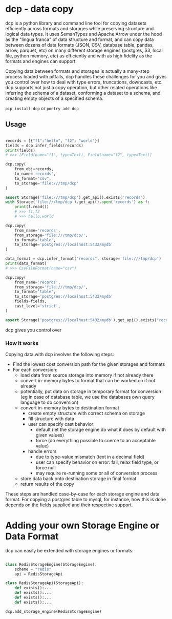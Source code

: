 # dcp - data copy

dcp is a python library and command line tool for copying datasets efficiently across formats and storages while preserving structure and logical data types. It uses SemanTypes and Apache Arrow under the hood as the "lingua franca" of data structure and format, and can copy data between dozens of data formats (JSON, CSV, database table, pandas, arrow, parquet, etc) on many different storage engines (postgres, S3, local file, python memory, etc) as efficiently and with as high fidelity as the formats and engines can support.

Copying data between formats and storages is actually a many-step process loaded with pitfalls, dcp handles these challenges for you and gives you control over how to deal with type errors, truncations, downcasts, etc. dcp supports not just a copy operation, but other related operations like inferring the schema of a dataset, conforming a dataset to a schema, and creating empty objects of a specified schema.

`pip install dcp` or `poetry add dcp`

## Usage

```python

records = [{"f1":"hello", "f2": "world"}]
fields = dcp.infer_fields(records)
print(fields)
# >>> [Field(name="f1", type=Text), Field(name="f2", type=Text)]

dcp.copy(
    from_obj=records,
    to_name='records',
    to_format="csv",
    to_storage='file:///tmp/dcp'
)

assert Storage('file:///tmp/dcp').get_api().exists('records')
with Storage('file:///tmp/dcp').get_api().open('records') as f:
    print(f.read())
    # >>> f1,f2
    # >>> hello,world

dcp.copy(
    from_name='records',
    from_storage='file:///tmp/dcp/',
    to_format='table',
    to_storage='postgres://localhost:5432/mydb'
)

data_format = dcp.infer_format("records", storage='file:///tmp/dcp')
print(data_format)
# >>> CsvFileFormat(name="csv")

dcp.copy(
    from_name='records',
    from_storage='file:///tmp/dcp/',
    to_format='table',
    to_storage='postgres://localhost:5432/mydb'
    fields=fields,
    cast_level='strict',
)

assert Storage('postgres://localhost:5432/mydb').get_api().exists("records")
```

dcp gives you control over

### How it works

Copying data with dcp involves the following steps:

- Find the lowest cost conversion path for the given storages and formats
- For each conversion:
  - load data from source storage into memory if not already there
  - convert in-memory bytes to format that can be worked on if not already
  - potentially, put data on storage in temporary format for conversion (eg in case of database table, we use the databases own query language to do conversion)
  - convert in-memory bytes to destination format
    - create empty structure with correct schema on storage
    - fill structure with data
    - user can specify cast behavior:
      - default (let the storage engine do what it does by default with given values)
      - force (do everything possible to coerce to an acceptable value)
    - handle errors
      - due to type-value mismatch (text in a decimal field)
      - user can specify behavior on error: fail, relax field type, or force null
      - may require re-running some or all of conversion process
  - store data back onto destination storage in final format
  - return results of the copy

These steps are handled case-by-case for each storage engine and data format. For
copying a postgres table to mysql, for instance, how this is done depends on the
fields supplied and their respective support.

# Adding your own Storage Engine or Data Format

dcp can easily be extended with storage engines or formats:

```python

class RedisStorageEngine(StorageEngine):
    scheme = "redis"
    api = RedisStorageApi

class RedisStorageApi(StorageApi):
    def exists():...
    def exists():...
    def exists():...
    def exists():...

dcp.add_storage_engine(RedisStorageEngine)
```
